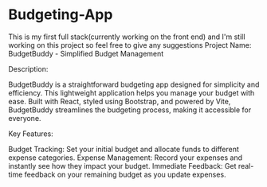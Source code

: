 # Budgeting-App
This is my first full stack(currently working on the front end) and I'm still working on this project so feel free to give any suggestions
Project Name: BudgetBuddy - Simplified Budget Management

Description:

BudgetBuddy is a straightforward budgeting app designed for simplicity and efficiency. This lightweight application helps you manage your budget with ease. Built with React, styled using Bootstrap, and powered by Vite, BudgetBuddy streamlines the budgeting process, making it accessible for everyone.

Key Features:

Budget Tracking: Set your initial budget and allocate funds to different expense categories.
Expense Management: Record your expenses and instantly see how they impact your budget.
Immediate Feedback: Get real-time feedback on your remaining budget as you update expenses.
